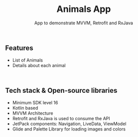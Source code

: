 <h1 align="center">Animals App</h1>

<p align="center">  
App to demonstrate MVVM, Retrofit and RxJava
</p>
</br>

## Features
- List of Animals
- Details about each animal
</br>

## Tech stack & Open-source libraries
- Minimum SDK level 16
- Kotlin based
- MVVM Architecture
- Retrofit and RxJava is used to consume the API
- JetPack components: Navigation, LiveData, ViewModel
- Glide and Palette Library for loading images and colors
</br>
